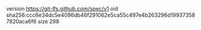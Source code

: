 version https://git-lfs.github.com/spec/v1
oid sha256:ccc6e34dc5e4096db46f291062e5ca55c497e4b263296d199373587820aca6f6
size 298
